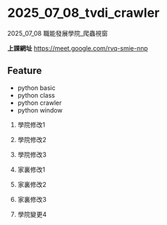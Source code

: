 # __2025_07_08_tvdi_crawler__
2025_07_08 職能發展學院_爬蟲視窗

**上課網址**
https://meet.google.com/rvq-smie-nnp

## Feature

- python basic
- python class
- python crawler
- python window

1. 學院修改1
2. 學院修改2
3. 學院修改3

1. 家裏修改1
2. 家裏修改2
3. 家裏修改3

4. 學院變更4
